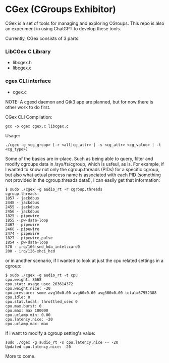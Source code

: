 # CGex (CGroups Exhibitor)

CGex is a set of tools for managing and exploring CGroups. This repo is also an experiment in using ChatGPT to develop these tools.

Currently, CGex consists of 3 parts:

### LibCGex C Library
- libcgex.h
- libcgex.c

### cgex CLI interface
- cgex.c

NOTE: A cgexd daemon and Gtk3 app are planned, but for now there is other work to do first.

CGex CLI Compilation:

```
gcc -o cgex cgex.c libcgex.c
```

Usage:

```
./cgex -g <cg_group> [-r <all|cg_attr> | -s <cg_attr> <cg_value> | -t <cg_type>]
```

Some of the basics are in-place. Such as being able to query, filter and modify cgroups data in /sys/fs/cgroup, which is usfeul, as is.
For example, if I wanted to know not only the cgroup.threads (PIDs) for a specific cgroup, but also what actual process name is associated
with each PID (something not provided in the cgroup.threads data!), I can easily get that information:

```
$ sudo ./cgex -g audio_rt -r cgroup.threads
cgroup.threads:
1857 - jackdbus
2448 - jackdbus
2455 - jackdbus
2456 - jackdbus
1825 - pipewire
1855 - pw-data-loop
2467 - pipewire
2468 - pipewire
2474 - pipewire
1827 - pipewire-pulse
1854 - pw-data-loop
570 - irq/166-snd_hda_intel:card0
200 - irq/126-xhci_hcd
```

or in another scenario, if I wanted to look at just the cpu related settings in a cgroup:

```
$ sudo ./cgex -g audio_rt -t cpu
cpu.weight: 8668
cpu.stat: usage_usec 263614372
cpu.weight.nice: -20
cpu.pressure: some avg10=0.00 avg60=0.00 avg300=0.00 total=57952388
cpu.idle: 0
cpu.stat.local: throttled_usec 0
cpu.max.burst: 0
cpu.max: max 100000
cpu.uclamp.min: 0.00
cpu.latency.nice: -20
cpu.uclamp.max: max
```

If i want to modify a cgroup setting's value:

```
sudo ./cgex -g audio_rt -s cpu.latency.nice -- -20
Updated cpu.latency.nice: -20
```

More to come.
